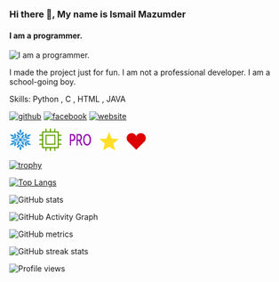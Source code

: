 ### Hi there 👋, My name is Ismail Mazumder
#### I am  a programmer. 
![I am  a programmer. ](https://github.githubassets.com/images/modules/logos_page/Octocat.png)

I made the project just for fun.  I am not a professional developer. I am a school-going boy.

Skills: Python , C , HTML , JAVA



[<img src='https://cdn.jsdelivr.net/npm/simple-icons@3.0.1/icons/github.svg' alt='github' height='40'>](https://github.com/im087921)  [<img src='https://cdn.jsdelivr.net/npm/simple-icons@3.0.1/icons/facebook.svg' alt='facebook' height='40'>](https://www.facebook.com/imismailmazumder)  [<img src='https://cdn.jsdelivr.net/npm/simple-icons@3.0.1/icons/icloud.svg' alt='website' height='40'>](https://sites.google.com/view/ismailmazumderweb/home)  

<a href='https://archiveprogram.github.com/'><img src='https://raw.githubusercontent.com/acervenky/animated-github-badges/master/assets/acbadge.gif' width='40' height='40'></a> <a href='https://docs.github.com/en/developers'><img src='https://raw.githubusercontent.com/acervenky/animated-github-badges/master/assets/devbadge.gif' width='40' height='40'></a> <a href='https://github.com/pricing'><img src='https://raw.githubusercontent.com/acervenky/animated-github-badges/master/assets/pro.gif' width='40' height='40'></a> <a href='https://stars.github.com/'><img src='https://raw.githubusercontent.com/acervenky/animated-github-badges/master/assets/starbadge.gif' width='35' height='35'></a> <a href='https://docs.github.com/en/github/supporting-the-open-source-community-with-github-sponsors'><img src='https://raw.githubusercontent.com/acervenky/animated-github-badges/master/assets/sponsorbadge.gif' width='35' height='35'></a> 

[![trophy](https://github-profile-trophy.vercel.app/?username=im087921)](https://github.com/ryo-ma/github-profile-trophy)

[![Top Langs](https://github-readme-stats.vercel.app/api/top-langs/?username=im087921)](https://github.com/anuraghazra/github-readme-stats)

![GitHub stats](https://github-readme-stats.vercel.app/api?username=im087921&show_icons=true)  

![GitHub Activity Graph](https://activity-graph.herokuapp.com/graph?username=im087921)  

![GitHub metrics](https://metrics.lecoq.io/im087921)  

![GitHub streak stats](https://github-readme-streak-stats.herokuapp.com/?user=im087921)  

![Profile views](https://gpvc.arturio.dev/im087921)  
